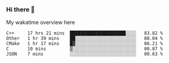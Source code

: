 ### Hi there 👋

<!--
**Jassy930/Jassy930** is a ✨ _special_ ✨ repository because its `README.md` (this file) appears on your GitHub profile.

Here are some ideas to get you started:

- 🔭 I’m currently working on ...
- 🌱 I’m currently learning ...
- 👯 I’m looking to collaborate on ...
- 🤔 I’m looking for help with ...
- 💬 Ask me about ...
- 📫 How to reach me: ...
- 😄 Pronouns: ...
- ⚡ Fun fact: ...
-->

My wakatime overview here
<!--START_SECTION:waka-->
```text
C++     17 hrs 21 mins  █████████████████████░░░░   83.82 % 
Other   1 hr 39 mins    ██░░░░░░░░░░░░░░░░░░░░░░░   08.04 % 
CMake   1 hr 17 mins    █▓░░░░░░░░░░░░░░░░░░░░░░░   06.21 % 
C       10 mins         ▒░░░░░░░░░░░░░░░░░░░░░░░░   00.87 % 
JSON    7 mins          ░░░░░░░░░░░░░░░░░░░░░░░░░   00.63 % 
```
<!--END_SECTION:waka-->
